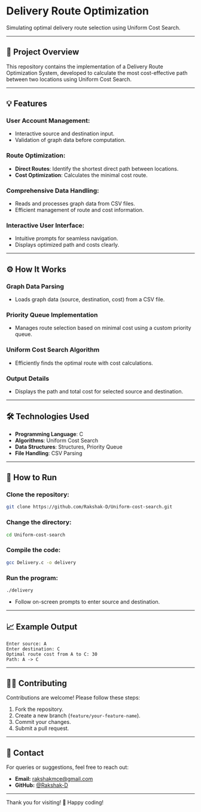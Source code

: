# Delivery Route Optimization

Simulating optimal delivery route selection using Uniform Cost Search.

---

## 🚀 Project Overview

This repository contains the implementation of a Delivery Route Optimization System, developed to calculate the most cost-effective path between two locations using Uniform Cost Search.

---

## 💡 Features

### User Account Management:

- Interactive source and destination input.
- Validation of graph data before computation.

### Route Optimization:

- **Direct Routes**: Identify the shortest direct path between locations.
- **Cost Optimization**: Calculates the minimal cost route.

### Comprehensive Data Handling:

- Reads and processes graph data from CSV files.
- Efficient management of route and cost information.

### Interactive User Interface:

- Intuitive prompts for seamless navigation.
- Displays optimized path and costs clearly.

---

## ⚙️ How It Works

### Graph Data Parsing

- Loads graph data (source, destination, cost) from a CSV file.

### Priority Queue Implementation

- Manages route selection based on minimal cost using a custom priority queue.

### Uniform Cost Search Algorithm

- Efficiently finds the optimal route with cost calculations.

### Output Details

- Displays the path and total cost for selected source and destination.

---

## 🛠 Technologies Used

- **Programming Language**: C
- **Algorithms**: Uniform Cost Search
- **Data Structures**: Structures, Priority Queue
- **File Handling**: CSV Parsing

---

## 📝 How to Run

### Clone the repository:

```bash
git clone https://github.com/Rakshak-D/Uniform-cost-search.git
```

### Change the directory:

```bash
cd Uniform-cost-search
```

### Compile the code:

```bash
gcc Delivery.c -o delivery
```

### Run the program:

```bash
./delivery
```

- Follow on-screen prompts to enter source and destination.

---

## 📈 Example Output

```plaintext
Enter source: A
Enter destination: C
Optimal route cost from A to C: 30
Path: A -> C
```

---

## 🧑‍💻 Contributing

Contributions are welcome! Please follow these steps:

1. Fork the repository.
2. Create a new branch (`feature/your-feature-name`).
3. Commit your changes.
4. Submit a pull request.

---

## 📧 Contact

For queries or suggestions, feel free to reach out:

- **Email:** rakshakmce@gmail.com
- **GitHub:** [@Rakshak-D](https://github.com/Rakshak-D)

---

Thank you for visiting! 🚀 Happy coding!

